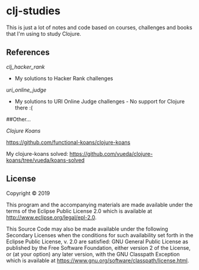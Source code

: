 # clj-studies

This is just a lot of notes and code based on courses, challenges and books that I'm using to study Clojure.

## References

*clj_hacker_rank*
    
- My solutions to Hacker Rank challenges

*uri_online_judge*
    
- My solutions to URI Online Judge challenges - No support for Clojure there :(

##Other...

*Clojure Koans*

https://github.com/functional-koans/clojure-koans

My clojure-koans solved: https://github.com/vueda/clojure-koans/tree/vueda/koans-solved

## License

Copyright © 2019

This program and the accompanying materials are made available under the
terms of the Eclipse Public License 2.0 which is available at
http://www.eclipse.org/legal/epl-2.0.

This Source Code may also be made available under the following Secondary
Licenses when the conditions for such availability set forth in the Eclipse
Public License, v. 2.0 are satisfied: GNU General Public License as published by
the Free Software Foundation, either version 2 of the License, or (at your
option) any later version, with the GNU Classpath Exception which is available
at https://www.gnu.org/software/classpath/license.html.
